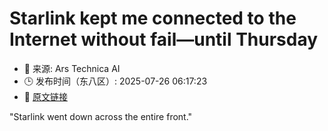 # Starlink kept me connected to the Internet without fail—until Thursday
- 📅 来源: Ars Technica AI
- 🕒 发布时间（东八区）: 2025-07-26 06:17:23
- 🔗 [原文链接](https://arstechnica.com/space/2025/07/starlink-kept-me-connected-to-the-internet-without-fail-until-thursday/)

"Starlink went down across the entire front."